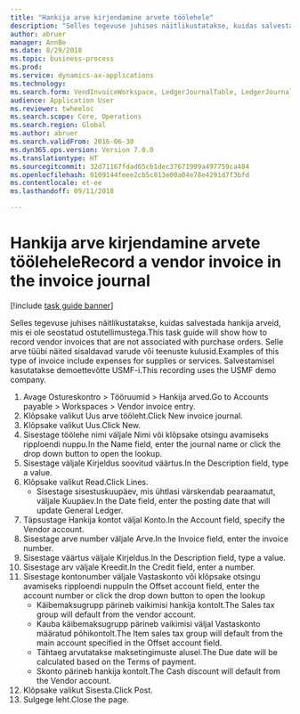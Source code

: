 ```yaml
--- 
title: "Hankija arve kirjendamine arvete töölehele"
description: "Selles tegevuse juhises näitlikustatakse, kuidas salvestada hankija arveid, mis ei ole seostatud ostutellimustega."
author: abruer
manager: AnnBe
ms.date: 8/29/2018
ms.topic: business-process
ms.prod: 
ms.service: dynamics-ax-applications
ms.technology: 
ms.search.form: VendInvoiceWorkspace, LedgerJournalTable, LedgerJournalTransVendInvoice
audience: Application User
ms.reviewer: twheeloc
ms.search.scope: Core, Operations
ms.search.region: Global
ms.author: abruer
ms.search.validFrom: 2016-06-30
ms.dyn365.ops.version: Version 7.0.0
ms.translationtype: HT
ms.sourcegitcommit: 32d71167fdad65cb1dec37671999a497759ca484
ms.openlocfilehash: 9109144feee2cb5c813e00a04e78e4291d7f3bfd
ms.contentlocale: et-ee
ms.lasthandoff: 09/11/2018

---
```

# <a name="record-a-vendor-invoice-in-the-invoice-journal"></a><span data-ttu-id="52baa-103">Hankija arve kirjendamine arvete töölehele</span><span class="sxs-lookup"><span data-stu-id="52baa-103">Record a vendor invoice in the invoice journal</span></span>

[!include [task guide banner](../../includes/task-guide-banner.md)]

<span data-ttu-id="52baa-104">Selles tegevuse juhises näitlikustatakse, kuidas salvestada hankija arveid, mis ei ole seostatud ostutellimustega.</span><span class="sxs-lookup"><span data-stu-id="52baa-104">This task guide will show how to record vendor invoices that are not associated with purchase orders.</span></span> <span data-ttu-id="52baa-105">Selle arve tüübi näited sisaldavad varude või teenuste kulusid.</span><span class="sxs-lookup"><span data-stu-id="52baa-105">Examples of this type of invoice include expenses for supplies or services.</span></span>  <span data-ttu-id="52baa-106">Salvestamisel kasutatakse demoettevõtte USMF-i.</span><span class="sxs-lookup"><span data-stu-id="52baa-106">This recording uses the USMF demo company.</span></span>

1. <span data-ttu-id="52baa-107">Avage Ostureskontro > Tööruumid > Hankija arved.</span><span class="sxs-lookup"><span data-stu-id="52baa-107">Go to Accounts payable > Workspaces > Vendor invoice entry.</span></span>
2. <span data-ttu-id="52baa-108">Klõpsake valikut Uus arve tööleht.</span><span class="sxs-lookup"><span data-stu-id="52baa-108">Click New invoice journal.</span></span>
3. <span data-ttu-id="52baa-109">Klõpsake valikut Uus.</span><span class="sxs-lookup"><span data-stu-id="52baa-109">Click New.</span></span>
4. <span data-ttu-id="52baa-110">Sisestage töölehe nimi väljale Nimi või klõpsake otsingu avamiseks ripploendi nuppu.</span><span class="sxs-lookup"><span data-stu-id="52baa-110">In the Name field, enter the journal name or click the drop down button to open the lookup.</span></span>
5. <span data-ttu-id="52baa-111">Sisestage väljale Kirjeldus soovitud väärtus.</span><span class="sxs-lookup"><span data-stu-id="52baa-111">In the Description field, type a value.</span></span>
6. <span data-ttu-id="52baa-112">Klõpsake valikut Read.</span><span class="sxs-lookup"><span data-stu-id="52baa-112">Click Lines.</span></span>
    * <span data-ttu-id="52baa-113">Sisestage sisestuskuupäev, mis ühtlasi värskendab pearaamatut, väljale Kuupäev.</span><span class="sxs-lookup"><span data-stu-id="52baa-113">In the Date field, enter the posting date that will update General Ledger.</span></span>  
7. <span data-ttu-id="52baa-114">Täpsustage Hankija kontot väljal Konto.</span><span class="sxs-lookup"><span data-stu-id="52baa-114">In the Account field, specify the Vendor account.</span></span>
8. <span data-ttu-id="52baa-115">Sisestage arve number väljale Arve.</span><span class="sxs-lookup"><span data-stu-id="52baa-115">In the Invoice field, enter the invoice number.</span></span>
9. <span data-ttu-id="52baa-116">Sisestage väärtus väljale Kirjeldus.</span><span class="sxs-lookup"><span data-stu-id="52baa-116">In the Description field, type a value.</span></span>
10. <span data-ttu-id="52baa-117">Sisestage arv väljale Kreedit.</span><span class="sxs-lookup"><span data-stu-id="52baa-117">In the Credit field, enter a number.</span></span>
11. <span data-ttu-id="52baa-118">Sisestage kontonumber väljale Vastaskonto või klõpsake otsingu avamiseks ripploendi nuppu</span><span class="sxs-lookup"><span data-stu-id="52baa-118">In the Offset account field, enter the account number or click the drop down button to open the lookup</span></span>
    * <span data-ttu-id="52baa-119">Käibemaksugrupp pärineb vaikimisi hankija kontolt.</span><span class="sxs-lookup"><span data-stu-id="52baa-119">The Sales tax group will default from the vendor account.</span></span>  
    * <span data-ttu-id="52baa-120">Kauba käibemaksugrupp pärineb vaikimisi väljal Vastaskonto määratud põhikontolt.</span><span class="sxs-lookup"><span data-stu-id="52baa-120">The Item sales tax group will default from the main account specified in the Offset account field.</span></span>  
    * <span data-ttu-id="52baa-121">Tähtaeg arvutatakse maksetingimuste alusel.</span><span class="sxs-lookup"><span data-stu-id="52baa-121">The Due date will be calculated based on the Terms of payment.</span></span>  
    * <span data-ttu-id="52baa-122">Skonto pärineb hankija kontolt.</span><span class="sxs-lookup"><span data-stu-id="52baa-122">The Cash discount will default from the Vendor account.</span></span>  
12. <span data-ttu-id="52baa-123">Klõpsake valikut Sisesta.</span><span class="sxs-lookup"><span data-stu-id="52baa-123">Click Post.</span></span>
13. <span data-ttu-id="52baa-124">Sulgege leht.</span><span class="sxs-lookup"><span data-stu-id="52baa-124">Close the page.</span></span>


